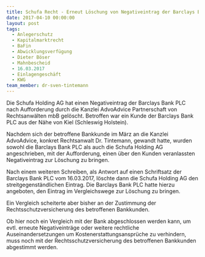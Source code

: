 ```yaml
---
title: Schufa Recht - Erneut Löschung von Negativeintrag der Barclays Bank erreicht
date: 2017-04-10 00:00:00
layout: post
tags:
  - Anlegerschutz
  - Kapitalmarktrecht
  - BaFin
  - Abwicklungsverfügung
  - Dieter Böser
  - Mahnbescheid
  - 16.03.2017
  - Einlagengeschäft
  - KWG
team_member: dr-sven-tintemann
---
```



Die Schufa Holding AG hat einen Negativeintrag der Barclays Bank PLC nach Aufforderung durch die Kanzlei AdvoAdvice Partnerschaft von Rechtsanw&auml;lten mbB gel&ouml;scht. Betroffen war ein Kunde der Barclays Bank PLC aus der N&auml;he von Kiel (Schleswig Holstein).

Nachdem sich der betroffene Bankkunde im M&auml;rz an die Kanzlei AdvoAdvice, konkret Rechtsanwalt Dr. Tintemann, gewandt hatte, wurden sowohl die Barclays Bank PLC als auch die Schufa Holding AG angeschrieben, mit der Aufforderung, einen &uuml;ber den Kunden veranlassten Negativeintrag zur L&ouml;schung zu bringen.

Nach einem weiteren Schreiben, als Antwort auf einen Schriftsatz der Barclays Bank PLC vom 16.03.2017, l&ouml;schte dann die Schufa Holding AG den streitgegenst&auml;ndlichen Eintrag. Die Barclays Bank PLC hatte hierzu angeboten, den Eintrag im Vergleichswege zur L&ouml;schung zu bringen.

Ein Vergleich scheiterte aber bisher an der Zustimmung der Rechtsschutzversicherung des betroffenen Bankkunden.

Ob hier noch ein Vergleich mit der Bank abgeschlossen werden kann, um evtl. erneute Negativeintr&auml;ge oder weitere rechtliche Auseinandersetzungen um Kostenerstattungsanspr&uuml;che zu verhindern, muss noch mit der Rechtsschutzversicherung des betroffenen Bankkunden abgestimmt werden.